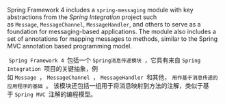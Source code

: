 Spring Framework 4 includes a `spring-messaging` module with key abstractions from the *Spring Integration* project such as `Message`, `MessageChannel`, `MessageHandler`, and others to serve as a foundation for messaging-based applications. The module also includes a set of annotations for mapping messages to methods, similar to the Spring MVC annotation based programming model.

 `Spring Framework 4 `包括一个 `Spring消息传递模块 `，它具有来自 `Spring Integration `项目的关键抽象，例如 `Message `， `MessageChannel `， `MessageHandler `和其他， `用作基于消息传递的应用程序的基础 `。 该模块还包括一组用于将消息映射到方法的注解，类似于基于 `Spring MVC `注解的编程模型。
